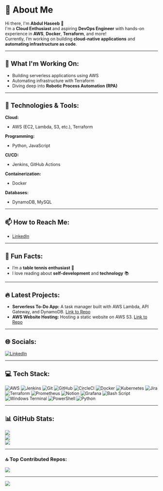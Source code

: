 # 💫 About Me
Hi there, I'm **Abdul Haseeb** 👋  
I'm a **Cloud Enthusiast** and aspiring **DevOps Engineer** with hands-on experience in **AWS**, **Docker**, **Terraform**, and more!  
Currently, I’m working on building **cloud-native applications** and **automating infrastructure as code**.

---

## 🚀 What I'm Working On:
- Building serverless applications using AWS
- Automating infrastructure with Terraform
- Diving deep into **Robotic Process Automation (RPA)**

---

## 🔧 Technologies & Tools:
**Cloud:**
- AWS (EC2, Lambda, S3, etc.), Terraform

**Programming:**
- Python, JavaScript

**CI/CD:**
- Jenkins, GitHub Actions

**Containerization:**
- Docker

**Databases:**
- DynamoDB, MySQL

---

## 📫 How to Reach Me:
- [LinkedIn](https://linkedin.com/in/abdul-haseeb-54154423a)  

---

## 🌱 Fun Facts:
- I’m a **table tennis enthusiast** 🏓
- I love reading about **self-development** and **technology** 📚

---

## 🔥 Latest Projects:
- **Serverless To-Do App:** A task manager built with AWS Lambda, API Gateway, and DynamoDB. [Link to Repo](https://github.com/username/repo-link)
- **AWS Website Hosting:** Hosting a static website on AWS S3. [Link to Repo](https://github.com/username/repo-link)

---

## 🌐 Socials:
[![LinkedIn](https://img.shields.io/badge/LinkedIn-%230077B5.svg?logo=linkedin&logoColor=white)](https://linkedin.com/in/abdul-haseeb-54154423a)

---

## 💻 Tech Stack:
![AWS](https://img.shields.io/badge/AWS-%23FF9900.svg?style=plastic&logo=amazon-aws&logoColor=white) 
![Jenkins](https://img.shields.io/badge/jenkins-%232C5263.svg?style=plastic&logo=jenkins&logoColor=white) 
![Git](https://img.shields.io/badge/git-%23F05033.svg?style=plastic&logo=git&logoColor=white) 
![GitHub](https://img.shields.io/badge/github-%23121011.svg?style=plastic&logo=github&logoColor=white) 
![CircleCI](https://img.shields.io/badge/circleci-%23161616.svg?style=plastic&logo=circleci&logoColor=white) 
![Docker](https://img.shields.io/badge/docker-%230db7ed.svg?style=plastic&logo=docker&logoColor=white) 
![Kubernetes](https://img.shields.io/badge/kubernetes-%23326ce5.svg?style=plastic&logo=kubernetes&logoColor=white) 
![Jira](https://img.shields.io/badge/jira-%230A0FFF.svg?style=plastic&logo=jira&logoColor=white) 
![Terraform](https://img.shields.io/badge/terraform-%235835CC.svg?style=plastic&logo=terraform&logoColor=white) 
![Prometheus](https://img.shields.io/badge/Prometheus-E6522C?style=plastic&logo=Prometheus&logoColor=white) 
![Notion](https://img.shields.io/badge/Notion-%23000000.svg?style=plastic&logo=notion&logoColor=white) 
![Grafana](https://img.shields.io/badge/grafana-%23F46800.svg?style=plastic&logo=grafana&logoColor=white) 
![Bash Script](https://img.shields.io/badge/bash_script-%23121011.svg?style=plastic&logo=gnu-bash&logoColor=white) 
![Windows Terminal](https://img.shields.io/badge/Windows%20Terminal-%234D4D4D.svg?style=plastic&logo=windows-terminal&logoColor=white) 
![PowerShell](https://img.shields.io/badge/PowerShell-%235391FE.svg?style=plastic&logo=powershell&logoColor=white) 
![Python](https://img.shields.io/badge/python-3670A0?style=plastic&logo=python&logoColor=ffdd54)

---

## 📊 GitHub Stats:
![](https://github-readme-stats.vercel.app/api?username=Haseebolal&theme=dark&hide_border=true&include_all_commits=false&count_private=true)  
![](https://github-readme-streak-stats.herokuapp.com/?user=Haseebolal&theme=dark&hide_border=true)  
![](https://github-readme-stats.vercel.app/api/top-langs/?username=Haseebolal&theme=dark&hide_border=true&include_all_commits=false&count_private=true&layout=compact)

---

### 🔝 Top Contributed Repos:
![](https://github-contributor-stats.vercel.app/api?username=Haseebolal&limit=5&theme=shadow_green&combine_all_yearly_contributions=true)

---

[![](https://visitcount.itsvg.in/api?id=Haseebolal&icon=0&color=0)](https://visitcount.itsvg.in)
